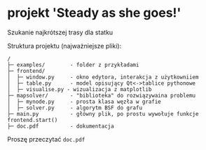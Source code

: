 # projekt 'Steady as she goes!'

Szukanie najkrótszej trasy dla statku

Struktura projektu (najważniejsze pliki):
```
/
├─ examples/        - folder z przykładami
├─ frontend/  
│  ├─ window.py     - okno edytora, interakcja z użytkowniiem
│  ├─ table.py      - model opisujący Qt<->tablice pythonowe
│  ├─ visualise.py - wizualizacja z matplotlib
├─ mapsolver/       - "biblioteka" do rozwiązywaina problemu
│  ├─ mynode.py     - prosta klasa węzła w grafie
│  ├─ solver.py     - algorytm BSF do grafu
├─ main.py          - główny plik, po prostu wywołuje funkcje frontend.start()
├─ doc.pdf          - dokumentacja
```

Proszę przeczytać `doc.pdf`
